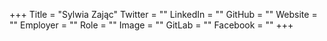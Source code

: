 +++
Title = "Sylwia Zając"
Twitter = ""
LinkedIn = ""
GitHub = ""
Website = ""
Employer = ""
Role = ""
Image = ""
GitLab = ""
Facebook = ""
+++
